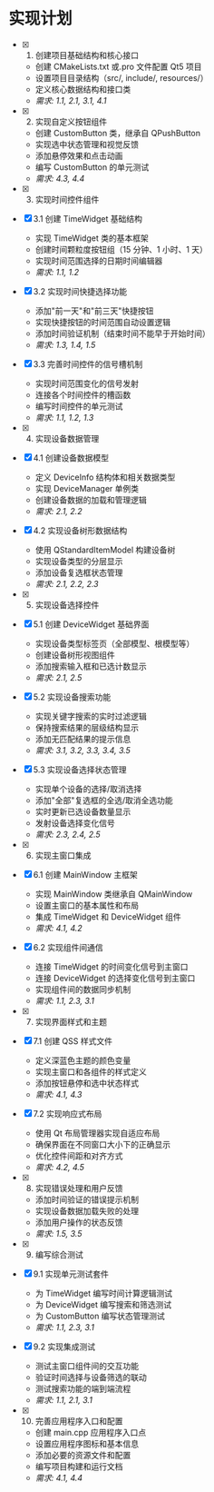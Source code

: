 # 实现计划

- [x] 1. 创建项目基础结构和核心接口

  - 创建 CMakeLists.txt 或.pro 文件配置 Qt5 项目
  - 设置项目目录结构（src/, include/, resources/）
  - 定义核心数据结构和接口类
  - _需求: 1.1, 2.1, 3.1, 4.1_

- [x] 2. 实现自定义按钮组件

  - 创建 CustomButton 类，继承自 QPushButton
  - 实现选中状态管理和视觉反馈
  - 添加悬停效果和点击动画
  - 编写 CustomButton 的单元测试
  - _需求: 4.3, 4.4_

- [x] 3. 实现时间控件组件
- [x] 3.1 创建 TimeWidget 基础结构

  - 实现 TimeWidget 类的基本框架
  - 创建时间颗粒度按钮组（15 分钟、1 小时、1 天）
  - 实现时间范围选择的日期时间编辑器
  - _需求: 1.1, 1.2_

- [x] 3.2 实现时间快捷选择功能

  - 添加"前一天"和"前三天"快捷按钮
  - 实现快捷按钮的时间范围自动设置逻辑
  - 添加时间验证机制（结束时间不能早于开始时间）
  - _需求: 1.3, 1.4, 1.5_

- [x] 3.3 完善时间控件的信号槽机制

  - 实现时间范围变化的信号发射
  - 连接各个时间控件的槽函数
  - 编写时间控件的单元测试
  - _需求: 1.1, 1.2, 1.3_

- [x] 4. 实现设备数据管理
- [x] 4.1 创建设备数据模型

  - 定义 DeviceInfo 结构体和相关数据类型
  - 实现 DeviceManager 单例类
  - 创建设备数据的加载和管理逻辑
  - _需求: 2.1, 2.2_

- [x] 4.2 实现设备树形数据结构

  - 使用 QStandardItemModel 构建设备树
  - 实现设备类型的分层显示
  - 添加设备复选框状态管理
  - _需求: 2.1, 2.2, 2.3_

- [x] 5. 实现设备选择控件
- [x] 5.1 创建 DeviceWidget 基础界面

  - 实现设备类型标签页（全部模型、根模型等）
  - 创建设备树形视图组件
  - 添加搜索输入框和已选计数显示
  - _需求: 2.1, 2.5_

- [x] 5.2 实现设备搜索功能

  - 实现关键字搜索的实时过滤逻辑
  - 保持搜索结果的层级结构显示
  - 添加无匹配结果的提示信息
  - _需求: 3.1, 3.2, 3.3, 3.4, 3.5_

- [x] 5.3 实现设备选择状态管理

  - 实现单个设备的选择/取消选择
  - 添加"全部"复选框的全选/取消全选功能
  - 实时更新已选设备数量显示
  - 发射设备选择变化信号
  - _需求: 2.3, 2.4, 2.5_

- [x] 6. 实现主窗口集成
- [x] 6.1 创建 MainWindow 主框架

  - 实现 MainWindow 类继承自 QMainWindow
  - 设置主窗口的基本属性和布局
  - 集成 TimeWidget 和 DeviceWidget 组件
  - _需求: 4.1, 4.2_

- [x] 6.2 实现组件间通信

  - 连接 TimeWidget 的时间变化信号到主窗口
  - 连接 DeviceWidget 的选择变化信号到主窗口
  - 实现组件间的数据同步机制
  - _需求: 1.1, 2.3, 3.1_

- [x] 7. 实现界面样式和主题
- [x] 7.1 创建 QSS 样式文件

  - 定义深蓝色主题的颜色变量
  - 实现主窗口和各组件的样式定义
  - 添加按钮悬停和选中状态样式
  - _需求: 4.1, 4.3_

- [x] 7.2 实现响应式布局

  - 使用 Qt 布局管理器实现自适应布局
  - 确保界面在不同窗口大小下的正确显示
  - 优化控件间距和对齐方式
  - _需求: 4.2, 4.5_

- [x] 8. 实现错误处理和用户反馈

  - 添加时间验证的错误提示机制
  - 实现设备数据加载失败的处理
  - 添加用户操作的状态反馈
  - _需求: 1.5, 3.5_

- [x] 9. 编写综合测试
- [x] 9.1 实现单元测试套件

  - 为 TimeWidget 编写时间计算逻辑测试
  - 为 DeviceWidget 编写搜索和筛选测试
  - 为 CustomButton 编写状态管理测试
  - _需求: 1.1, 2.3, 3.1_

- [x] 9.2 实现集成测试

  - 测试主窗口组件间的交互功能
  - 验证时间选择与设备筛选的联动
  - 测试搜索功能的端到端流程
  - _需求: 1.1, 2.1, 3.1_

- [x] 10. 完善应用程序入口和配置
  - 创建 main.cpp 应用程序入口点
  - 设置应用程序图标和基本信息
  - 添加必要的资源文件和配置
  - 编写项目构建和运行文档
  - _需求: 4.1, 4.4_
